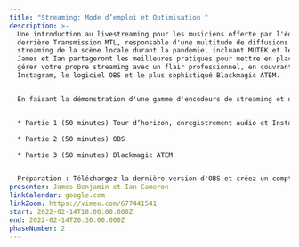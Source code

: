 ```yaml
---
title: "Streaming: Mode d’emploi et Optimisation "
description: >-
  Une introduction au livestreaming pour les musiciens offerte par l'équipe
  derrière Transmission MTL, responsable d'une multitude de diffusions en
  streaming de la scène locale durant la pandemie, incluant MUTEK et le CNA.
  James et Ian partageront les meilleures pratiques pour mettre en place et
  gérer votre propre streaming avec un flair professionnel, en couvrant
  Instagram, le logiciel OBS et le plus sophistiqué Blackmagic ATEM. 


  En faisant la démonstration d'une gamme d'encodeurs de streaming et d'outils qu'ils utilisent pour leurs diffusions professionnelles, ils donneront un aperçu de leur processus de travail, des avantages et des inconvénients pour la conservation de la qualité vidéo et audio, de la fiabilité globale du streaming et des fonctionnalités potentielles rendues possibles par différents types d'équipement.


  * Partie 1 (50 minutes) Tour d’horizon, enregistrement audio et Instagram Live

  * Partie 2 (50 minutes) OBS

  * Partie 3 (50 minutes) Blackmagic ATEM


  Préparation : Téléchargez la dernière version d'OBS et créez un compte Twitch. Webcam, carte son et microphone un plus, mais la webcam et le micro intégrés peuvent être utilisés dans cet atelier.
presenter: James Benjamin et Ian Cameron
linkCalendar: google.com
linkZoom: https://vimeo.com/677441541
start: 2022-02-14T18:00:00.000Z
end: 2022-02-14T20:30:00.000Z
phaseNumber: 2
---
```

